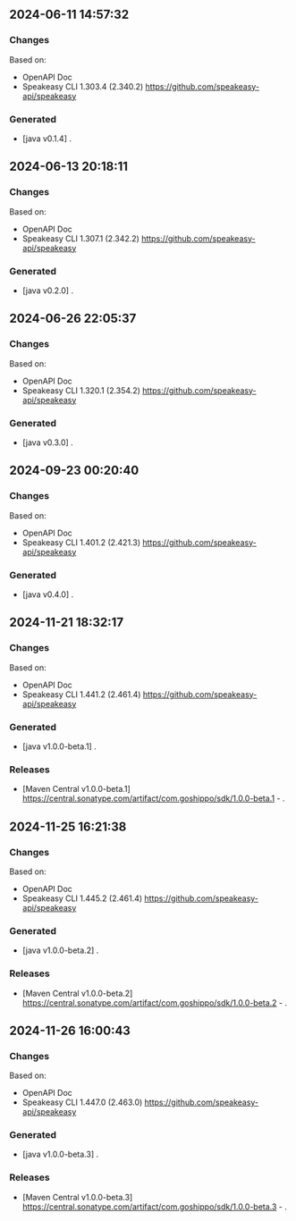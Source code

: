 

## 2024-06-11 14:57:32
### Changes
Based on:
- OpenAPI Doc  
- Speakeasy CLI 1.303.4 (2.340.2) https://github.com/speakeasy-api/speakeasy
### Generated
- [java v0.1.4] .

## 2024-06-13 20:18:11
### Changes
Based on:
- OpenAPI Doc  
- Speakeasy CLI 1.307.1 (2.342.2) https://github.com/speakeasy-api/speakeasy
### Generated
- [java v0.2.0] .

## 2024-06-26 22:05:37
### Changes
Based on:
- OpenAPI Doc  
- Speakeasy CLI 1.320.1 (2.354.2) https://github.com/speakeasy-api/speakeasy
### Generated
- [java v0.3.0] .

## 2024-09-23 00:20:40
### Changes
Based on:
- OpenAPI Doc  
- Speakeasy CLI 1.401.2 (2.421.3) https://github.com/speakeasy-api/speakeasy
### Generated
- [java v0.4.0] .

## 2024-11-21 18:32:17
### Changes
Based on:
- OpenAPI Doc  
- Speakeasy CLI 1.441.2 (2.461.4) https://github.com/speakeasy-api/speakeasy
### Generated
- [java v1.0.0-beta.1] .
### Releases
- [Maven Central v1.0.0-beta.1] https://central.sonatype.com/artifact/com.goshippo/sdk/1.0.0-beta.1 - .

## 2024-11-25 16:21:38
### Changes
Based on:
- OpenAPI Doc  
- Speakeasy CLI 1.445.2 (2.461.4) https://github.com/speakeasy-api/speakeasy
### Generated
- [java v1.0.0-beta.2] .
### Releases
- [Maven Central v1.0.0-beta.2] https://central.sonatype.com/artifact/com.goshippo/sdk/1.0.0-beta.2 - .

## 2024-11-26 16:00:43
### Changes
Based on:
- OpenAPI Doc  
- Speakeasy CLI 1.447.0 (2.463.0) https://github.com/speakeasy-api/speakeasy
### Generated
- [java v1.0.0-beta.3] .
### Releases
- [Maven Central v1.0.0-beta.3] https://central.sonatype.com/artifact/com.goshippo/sdk/1.0.0-beta.3 - .